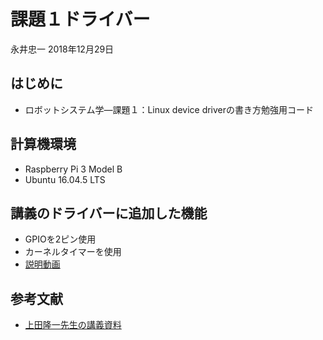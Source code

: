 # 課題１ドライバー

永井忠一
2018年12月29日

## はじめに

* ロボットシステム学―課題１：Linux device driverの書き方勉強用コード

## 計算機環境

* Raspberry Pi 3 Model B
* Ubuntu 16.04.5 LTS

## 講義のドライバーに追加した機能

* GPIOを2ピン使用
* カーネルタイマーを使用
* [説明動画](https://youtu.be/ZKJeC-swZsU)

## 参考文献

* [上田隆一先生の講義資料](https://github.com/ryuichiueda/robosys2018/)
